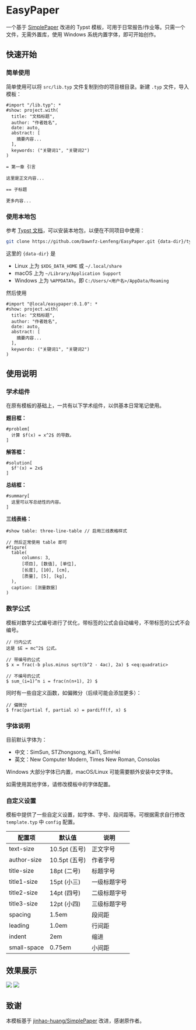# EasyPaper

一个基于 [SimplePaper](https://github.com/jinhao-huang/SimplePaper) 改进的 Typst 模板，可用于日常报告/作业等。只需一个文件，无需外置库，使用 Windows 系统内置字体，即可开始创作。

## 快速开始

### 简单使用

简单使用可以将 `src/lib.typ` 文件复制到你的项目根目录。新建 `.typ` 文件，导入模板：

```typst
#import "/lib.typ": *
#show: project.with(
  title: "文档标题",
  author: "作者姓名",
  date: auto,
  abstract: [
    摘要内容...
  ],
  keywords: ("关键词1", "关键词2")
)

= 第一章 引言

这里是正文内容...

== 子标题

更多内容...
```

### 使用本地包

参考 [Typst 文档](https://github.com/typst/packages/blob/main/README.md)，可以安装本地包，以便在不同项目中使用：
```bash
git clone https://github.com/Dawnfz-Lenfeng/EasyPaper.git {data-dir}/typst/packages/local/easypaper/0.1.0
```

这里的 `{data-dir}` 是

- Linux 上为 `$XDG_DATA_HOME` 或 `~/.local/share`
- macOS 上为 `~/Library/Application Support`
- Windows 上为 `%APPDATA%`，即 `C:/Users/<用户名>/AppData/Roaming`
  
然后使用
```typst
#import "@local/easypaper:0.1.0": *
#show: project.with(
  title: "文档标题",
  author: "作者姓名",
  date: auto,
  abstract: [
    摘要内容...
  ],
  keywords: ("关键词1", "关键词2")
)
```

## 使用说明

### 学术组件

在原有模板的基础上，一共有以下学术组件，以供基本日常笔记使用。

**题目框：**
```typst
#problem[
  计算 $f(x) = x^2$ 的导数。
]
```

**解答框：**
```typst
#solution[
  $f'(x) = 2x$
]
```

**总结框：**
```typst
#summary[
  这里可以写总结性的内容。
]
```

**三线表格：**
```typst
#show table: three-line-table // 启用三线表格样式

// 然后正常使用 table 即可
#figure(
  table(
      columns: 3,
      [项目], [数值], [单位],
      [长度], [10], [cm],
      [质量], [5], [kg],
  ),
  caption: [测量数据]
)
```

### 数学公式

模板对数学公式编号进行了优化，带标签的公式会自动编号，不带标签的公式不会编号。

```typst
// 行内公式
这是 $E = mc^2$ 公式。

// 带编号的公式
$ x = frac(-b plus.minus sqrt(b^2 - 4ac), 2a) $ <eq:quadratic>

// 不编号的公式
$ sum_(i=1)^n i = frac(n(n+1), 2) $
```

同时有一些自定义函数，如偏微分（后续可能会添加更多）：

```typst
// 偏微分
$ frac(partial f, partial x) = pardiff(f, x) $
```

### 字体说明

目前默认字体为：

- 中文：SimSun, STZhongsong, KaiTi, SimHei
- 英文：New Computer Modern, Times New Roman, Consolas

Windows 大部分字体已内置，macOS/Linux 可能需要额外安装中文字体。

如需使用其他字体，请修改模板中的字体配置。

### 自定义设置

模板中提供了一些自定义设置，如字体、字号、段间距等。可根据需求自行修改 `template.typ` 中 `config` 配置。

| 配置项 | 默认值 | 说明 |
|--------|--------|------|
| text-size | 10.5pt (五号) | 正文字号 |
| author-size | 10.5pt (五号) | 作者字号 |
| title-size | 18pt (二号) | 标题字号 |
| title1-size | 15pt (小三) | 一级标题字号 |
| title2-size | 14pt (四号) | 二级标题字号 |
| title3-size | 12pt (小四) | 三级标题字号 |
| spacing | 1.5em | 段间距 |
| leading | 1.0em | 行间距 |
| indent | 2em | 缩进 |
| small-space | 0.75em | 小间距 |

## 效果展示

![](./assets/output-1.png)
![](./assets/output-2.png)

## 致谢

本模板基于 [jinhao-huang/SimplePaper](https://github.com/jinhao-huang/SimplePaper) 改进，感谢原作者。
